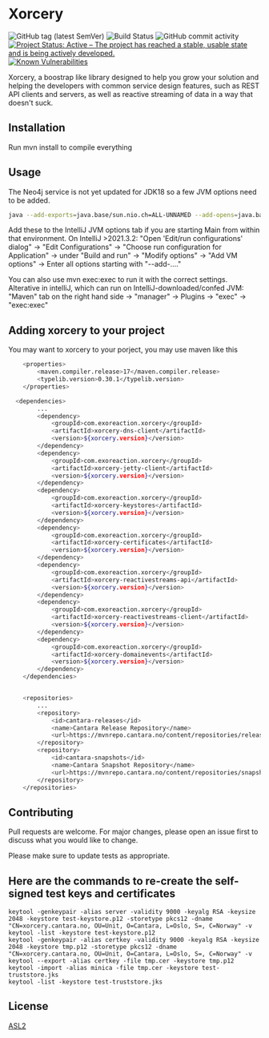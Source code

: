 # Xorcery

![GitHub tag (latest SemVer)](https://img.shields.io/github/v/tag/Cantara/xorcery) 
![Build Status](https://jenkins.quadim.ai/buildStatus/icon?Cantara%20%20xorcery) ![GitHub commit activity](https://img.shields.io/github/commit-activity/y/Cantara/xorcery) [![Project Status: Active – The project has reached a stable, usable state and is being actively developed.](http://www.repostatus.org/badges/latest/active.svg)](http://www.repostatus.org/#active) [![Known Vulnerabilities](https://snyk.io/test/github/Cantara/xorcery/badge.svg)](https://snyk.io/test/github/Cantara/xorcery)

Xorcery, a boostrap like library designed to help you grow your solution and helping the developers with common service design features, such as REST API clients and servers, as well as reactive streaming of data in a way that doesn't suck.

## Installation


Run mvn install to compile everything

## Usage
The Neo4j service is not yet updated for JDK18 so a few JVM options need to be added.

```bash
java --add-exports=java.base/sun.nio.ch=ALL-UNNAMED --add-opens=java.base/java.nio=ALL-UNNAMED --add-opens=java.base/java.lang=ALL-UNNAMED --add-opens=java.base/java.lang.reflect=ALL-UNNAMED --add-opens=java.base/java.io=ALL-UNNAMED --add-exports=jdk.unsupported/sun.misc=ALL-UNNAMED -Dfile.encoding=UTF-8 -classpath "<classpath>" com.exoreaction.xorcery.server.Main -id=server1
```

Add these to the IntelliJ JVM options tab if you are starting Main from within that environment.
On IntelliJ >2021.3.2: "Open 'Edit/run configurations' dialog" -> "Edit Configurations" -> "Choose run configuration for Application" -> under "Build and run" -> "Modify options" -> "Add VM options" -> Enter all options starting with "--add-...." 

You can also use mvn exec:exec to run it with the correct settings.
Alterative in intelliJ, which can run on IntelliJ-downloaded/confed JVM: "Maven" tab on the right hand side -> "manager" -> Plugins -> "exec" -> "exec:exec" 

## Adding xorcery to your project

You may want to xorcery to your porject, you may use maven like this

```bash
    <properties>
        <maven.compiler.release>17</maven.compiler.release>
        <typelib.version>0.30.1</typelib.version>
    </properties>

  <dependencies>
        ...
        <dependency>
            <groupId>com.exoreaction.xorcery</groupId>
            <artifactId>xorcery-dns-client</artifactId>
            <version>${xorcery.version}</version>
        </dependency>
        <dependency>
            <groupId>com.exoreaction.xorcery</groupId>
            <artifactId>xorcery-jetty-client</artifactId>
            <version>${xorcery.version}</version>
        </dependency>
        <dependency>
            <groupId>com.exoreaction.xorcery</groupId>
            <artifactId>xorcery-keystores</artifactId>
            <version>${xorcery.version}</version>
        </dependency>
        <dependency>
            <groupId>com.exoreaction.xorcery</groupId>
            <artifactId>xorcery-certificates</artifactId>
            <version>${xorcery.version}</version>
        </dependency>
        <dependency>
            <groupId>com.exoreaction.xorcery</groupId>
            <artifactId>xorcery-reactivestreams-api</artifactId>
            <version>${xorcery.version}</version>
        </dependency>
        <dependency>
            <groupId>com.exoreaction.xorcery</groupId>
            <artifactId>xorcery-reactivestreams-client</artifactId>
            <version>${xorcery.version}</version>
        </dependency>
        <dependency>
            <groupId>com.exoreaction.xorcery</groupId>
            <artifactId>xorcery-domainevents</artifactId>
            <version>${xorcery.version}</version>
        </dependency>
    </dependencies>


    <repositories>
        ...
        <repository>
            <id>cantara-releases</id>
            <name>Cantara Release Repository</name>
            <url>https://mvnrepo.cantara.no/content/repositories/releases/</url>
        </repository>
        <repository>
            <id>cantara-snapshots</id>
            <name>Cantara Snapshot Repository</name>
            <url>https://mvnrepo.cantara.no/content/repositories/snapshots/</url>
        </repository>
    </repositories>
```


## Contributing
Pull requests are welcome. For major changes, please open an issue first to discuss what you would like to change.

Please make sure to update tests as appropriate.


## Here are the commands to re-create the self-signed test keys and certificates
```
keytool -genkeypair -alias server -validity 9000 -keyalg RSA -keysize 2048 -keystore test-keystore.p12 -storetype pkcs12 -dname "CN=xorcery.cantara.no, OU=Unit, O=Cantara, L=Oslo, S=, C=Norway" -v
keytool -list -keystore test-keystore.p12
keytool -genkeypair -alias certkey -validity 9000 -keyalg RSA -keysize 2048 -keystore tmp.p12 -storetype pkcs12 -dname "CN=xorcery.cantara.no, OU=Unit, O=Cantara, L=Oslo, S=, C=Norway" -v
keytool --export -alias certkey -file tmp.cer -keystore tmp.p12
keytool -import -alias minica -file tmp.cer -keystore test-truststore.jks
keytool -list -keystore test-truststore.jks
```

## License
[ASL2](https://choosealicense.com/licenses/apache-2.0/)

